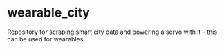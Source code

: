 # wearable_city

Repository for scraping smart city data and powering a servo with it - this can be used for wearables 
